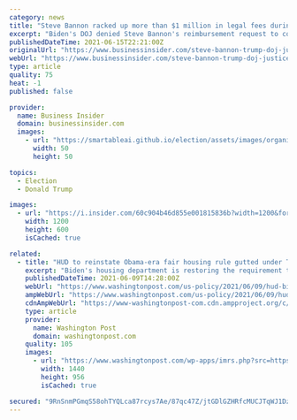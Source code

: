 ```yaml
---
category: news
title: "Steve Bannon racked up more than $1 million in legal fees during the Russia investigation — then asked Trump's DOJ to reimburse him"
excerpt: "Biden's DOJ denied Steve Bannon's reimbursement request to cover attorney's fees tied to the Mueller investigation and congressional inquiries."
publishedDateTime: 2021-06-15T22:21:00Z
originalUrl: "https://www.businessinsider.com/steve-bannon-trump-doj-justice-department-reimburse-russia-legal-fees-2021-6"
webUrl: "https://www.businessinsider.com/steve-bannon-trump-doj-justice-department-reimburse-russia-legal-fees-2021-6"
type: article
quality: 75
heat: -1
published: false

provider:
  name: Business Insider
  domain: businessinsider.com
  images:
    - url: "https://smartableai.github.io/election/assets/images/organizations/businessinsider.com-50x50.jpg"
      width: 50
      height: 50

topics:
  - Election
  - Donald Trump

images:
  - url: "https://i.insider.com/60c904b46d855e001815836b?width=1200&format=jpeg"
    width: 1200
    height: 600
    isCached: true

related:
  - title: "HUD to reinstate Obama-era fair housing rule gutted under Trump — minus the ‘burdensome’ reporting requirement"
    excerpt: "Biden's housing department is restoring the requirement that communities take steps to reduce racial segregation or risk losing federal funds. But missing from the requirement is the 2015 mandate that communities undergo an extensive analysis of local barriers to integration and submit plans to dismantle them to the Department of Housing and Urban Development."
    publishedDateTime: 2021-06-09T14:28:00Z
    webUrl: "https://www.washingtonpost.com/us-policy/2021/06/09/hud-biden-fair-housing-rule/"
    ampWebUrl: "https://www.washingtonpost.com/us-policy/2021/06/09/hud-biden-fair-housing-rule/?outputType=amp"
    cdnAmpWebUrl: "https://www-washingtonpost-com.cdn.ampproject.org/c/s/www.washingtonpost.com/us-policy/2021/06/09/hud-biden-fair-housing-rule/?outputType=amp"
    type: article
    provider:
      name: Washington Post
      domain: washingtonpost.com
    quality: 105
    images:
      - url: "https://www.washingtonpost.com/wp-apps/imrs.php?src=https://arc-anglerfish-washpost-prod-washpost.s3.amazonaws.com/public/G7ZU6FWDNYI6XCNEW6XCFKQZHY.jpg&w=1440"
        width: 1440
        height: 956
        isCached: true

secured: "9RnSnmPGmqS58ohTYQLca87rcys7Ae/87qc47Z/jtGDlGZHRfcMUCJTqWJ1Dz9AvbQqu01eX54v7XOuX/Qm6sw8eFh9qCCreDhR045eIsOFjIg85SLaM2Q0QIw2ZTTYV9hErFGVUEze650PSjyuF7fzMBrD1ukiOKeNR9C5EroHpcwI/CWnk5g0tqsju+q/3aPjE+t91VPhbL8G1aIskCcwmGFOW6pXkme6ISfApbFeCNGA3b9ei2IsG2igTHJDcv6Sj+LlkgSryBRUsyz/X9XACzvq8zk0fVr6ZRA9pH5rmQf8JSraxOVt8T80BhwNAejoANnRtDPBF8I0BBTyDlgN+bMGI+zJDr1grP+cl3GU=;y1BM9kbmGU2/wInoYD/ing=="
---
```


